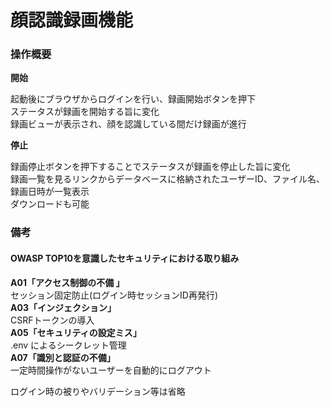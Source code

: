 # 顔認識録画機能

### 操作概要

**開始**

起動後にブラウザからログインを行い、録画開始ボタンを押下  
ステータスが録画を開始する旨に変化  
録画ビューが表示され、顔を認識している間だけ録画が進行

**停止**

録画停止ボタンを押下することでステータスが録画を停止した旨に変化  
録画一覧を見るリンクからデータベースに格納されたユーザーID、ファイル名、録画日時が一覧表示  
ダウンロードも可能

### 備考

#### OWASP TOP10を意識したセキュリティにおける取り組み

**A01「アクセス制御の不備 」**  
セッション固定防止(ログイン時セッションID再発行)  
**A03「インジェクション」**  
CSRFトークンの導入  
**A05「セキュリティの設定ミス」**  
.env によるシークレット管理  
**A07「識別と認証の不備」**  
一定時間操作がないユーザーを自動的にログアウト

ログイン時の被りやバリデーション等は省略
